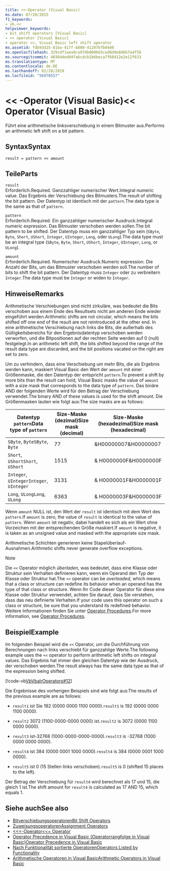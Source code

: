 ```yaml
---
title: <<-Operator (Visual Basic)
ms.date: 07/20/2015
f1_keywords:
- vb.<<
helpviewer_keywords:
- bit shift operators [Visual Basic]
- << operator [Visual Basic]
- operator <<, Visual Basic left shift operator
ms.assetid: fdb93d25-81ba-417f-b808-41207bfb8440
ms.openlocfilehash: 329cdf1aea9ca97db000bb5ced8d9e8d6b7a4f58
ms.sourcegitcommit: 40364ded04fa6cdcb2b6beca7f68412e2e12f633
ms.translationtype: MT
ms.contentlocale: de-DE
ms.lasthandoff: 02/28/2019
ms.locfileid: "56970557"
---
```

# <a name="-operator-visual-basic"></a><span data-ttu-id="11f11-102">\<\< -Operator (Visual Basic)</span><span class="sxs-lookup"><span data-stu-id="11f11-102">\<\< Operator (Visual Basic)</span></span>
<span data-ttu-id="11f11-103">Führt eine arithmetische linksverschiebung in einem Bitmuster aus.</span><span class="sxs-lookup"><span data-stu-id="11f11-103">Performs an arithmetic left shift on a bit pattern.</span></span>  
  
## <a name="syntax"></a><span data-ttu-id="11f11-104">Syntax</span><span class="sxs-lookup"><span data-stu-id="11f11-104">Syntax</span></span>  
  
```  
result = pattern << amount  
```  
  
## <a name="parts"></a><span data-ttu-id="11f11-105">Teile</span><span class="sxs-lookup"><span data-stu-id="11f11-105">Parts</span></span>  
 `result`  
 <span data-ttu-id="11f11-106">Erforderlich.</span><span class="sxs-lookup"><span data-stu-id="11f11-106">Required.</span></span> <span data-ttu-id="11f11-107">Ganzzahliger numerischer Wert.</span><span class="sxs-lookup"><span data-stu-id="11f11-107">Integral numeric value.</span></span> <span data-ttu-id="11f11-108">Das Ergebnis der Verschiebung des Bitmusters.</span><span class="sxs-lookup"><span data-stu-id="11f11-108">The result of shifting the bit pattern.</span></span> <span data-ttu-id="11f11-109">Der Datentyp ist identisch mit der `pattern`.</span><span class="sxs-lookup"><span data-stu-id="11f11-109">The data type is the same as that of `pattern`.</span></span>  
  
 `pattern`  
 <span data-ttu-id="11f11-110">Erforderlich.</span><span class="sxs-lookup"><span data-stu-id="11f11-110">Required.</span></span> <span data-ttu-id="11f11-111">Ein ganzzahliger numerischer Ausdruck.</span><span class="sxs-lookup"><span data-stu-id="11f11-111">Integral numeric expression.</span></span> <span data-ttu-id="11f11-112">Das Bitmuster verschoben werden sollen.</span><span class="sxs-lookup"><span data-stu-id="11f11-112">The bit pattern to be shifted.</span></span> <span data-ttu-id="11f11-113">Der Datentyp muss ein ganzzahliger Typ sein (`SByte`, `Byte`, `Short`, `UShort`, `Integer`, `UInteger`, `Long`, oder `ULong`).</span><span class="sxs-lookup"><span data-stu-id="11f11-113">The data type must be an integral type (`SByte`, `Byte`, `Short`, `UShort`, `Integer`, `UInteger`, `Long`, or `ULong`).</span></span>  
  
 `amount`  
 <span data-ttu-id="11f11-114">Erforderlich.</span><span class="sxs-lookup"><span data-stu-id="11f11-114">Required.</span></span> <span data-ttu-id="11f11-115">Numerischer Ausdruck.</span><span class="sxs-lookup"><span data-stu-id="11f11-115">Numeric expression.</span></span> <span data-ttu-id="11f11-116">Die Anzahl der Bits, um das Bitmuster verschoben werden soll.</span><span class="sxs-lookup"><span data-stu-id="11f11-116">The number of bits to shift the bit pattern.</span></span> <span data-ttu-id="11f11-117">Der Datentyp muss `Integer` oder zu verbreitern `Integer`.</span><span class="sxs-lookup"><span data-stu-id="11f11-117">The data type must be `Integer` or widen to `Integer`.</span></span>  
  
## <a name="remarks"></a><span data-ttu-id="11f11-118">Hinweise</span><span class="sxs-lookup"><span data-stu-id="11f11-118">Remarks</span></span>  
 <span data-ttu-id="11f11-119">Arithmetische Verschiebungen sind nicht zirkuläre, was bedeutet die Bits verschoben aus einem Ende des Resultsets nicht am anderen Ende wieder eingeführt werden.</span><span class="sxs-lookup"><span data-stu-id="11f11-119">Arithmetic shifts are not circular, which means the bits shifted off one end of the result are not reintroduced at the other end.</span></span> <span data-ttu-id="11f11-120">In eine arithmetische Verschiebung nach links die Bits, die außerhalb des Gültigkeitsbereichs für den Ergebnisdatentyp verschoben werden verworfen, und die Bitpositionen auf der rechten Seite werden auf 0 (null) festgelegt.</span><span class="sxs-lookup"><span data-stu-id="11f11-120">In an arithmetic left shift, the bits shifted beyond the range of the result data type are discarded, and the bit positions vacated on the right are set to zero.</span></span>  
  
 <span data-ttu-id="11f11-121">Um zu verhindern, dass eine Verschiebung um mehr Bits, die als Ergebnis werden kann, maskiert Visual Basic den Wert der `amount` mit einer Größenmaske, die den Datentyp der entspricht `pattern`.</span><span class="sxs-lookup"><span data-stu-id="11f11-121">To prevent a shift by more bits than the result can hold, Visual Basic masks the value of `amount` with a size mask that corresponds to the data type of `pattern`.</span></span> <span data-ttu-id="11f11-122">Das binäre AND der folgenden Werte wird für den Betrag der Verschiebung verwendet.</span><span class="sxs-lookup"><span data-stu-id="11f11-122">The binary AND of these values is used for the shift amount.</span></span> <span data-ttu-id="11f11-123">Die Größenmasken lauten wie folgt aus:</span><span class="sxs-lookup"><span data-stu-id="11f11-123">The size masks are as follows:</span></span>  
  
|<span data-ttu-id="11f11-124">Datentyp `pattern`</span><span class="sxs-lookup"><span data-stu-id="11f11-124">Data type of `pattern`</span></span>|<span data-ttu-id="11f11-125">Size-Maske (dezimal)</span><span class="sxs-lookup"><span data-stu-id="11f11-125">Size mask (decimal)</span></span>|<span data-ttu-id="11f11-126">Size-Maske (hexadezimal)</span><span class="sxs-lookup"><span data-stu-id="11f11-126">Size mask (hexadecimal)</span></span>|  
|----------------------------|---------------------------|-------------------------------|  
|<span data-ttu-id="11f11-127">`SByte`, `Byte`</span><span class="sxs-lookup"><span data-stu-id="11f11-127">`SByte`, `Byte`</span></span>|<span data-ttu-id="11f11-128">7</span><span class="sxs-lookup"><span data-stu-id="11f11-128">7</span></span>|<span data-ttu-id="11f11-129">&H00000007</span><span class="sxs-lookup"><span data-stu-id="11f11-129">&H00000007</span></span>|  
|<span data-ttu-id="11f11-130">`Short`, `UShort`</span><span class="sxs-lookup"><span data-stu-id="11f11-130">`Short`, `UShort`</span></span>|<span data-ttu-id="11f11-131">15</span><span class="sxs-lookup"><span data-stu-id="11f11-131">15</span></span>|<span data-ttu-id="11f11-132">&AMP; H0000000F</span><span class="sxs-lookup"><span data-stu-id="11f11-132">&H0000000F</span></span>|  
|<span data-ttu-id="11f11-133">`Integer`, `UInteger`</span><span class="sxs-lookup"><span data-stu-id="11f11-133">`Integer`, `UInteger`</span></span>|<span data-ttu-id="11f11-134">31</span><span class="sxs-lookup"><span data-stu-id="11f11-134">31</span></span>|<span data-ttu-id="11f11-135">&AMP; H0000001F</span><span class="sxs-lookup"><span data-stu-id="11f11-135">&H0000001F</span></span>|  
|<span data-ttu-id="11f11-136">`Long`, `ULong`</span><span class="sxs-lookup"><span data-stu-id="11f11-136">`Long`, `ULong`</span></span>|<span data-ttu-id="11f11-137">63</span><span class="sxs-lookup"><span data-stu-id="11f11-137">63</span></span>|<span data-ttu-id="11f11-138">&AMP; H0000003F</span><span class="sxs-lookup"><span data-stu-id="11f11-138">&H0000003F</span></span>|  
  
 <span data-ttu-id="11f11-139">Wenn `amount` NULL ist, den Wert der `result` ist identisch mit dem Wert des `pattern`.</span><span class="sxs-lookup"><span data-stu-id="11f11-139">If `amount` is zero, the value of `result` is identical to the value of `pattern`.</span></span> <span data-ttu-id="11f11-140">Wenn `amount` ist negativ, dabei handelt es sich als ein Wert ohne Vorzeichen mit der entsprechenden Größe maskiert.</span><span class="sxs-lookup"><span data-stu-id="11f11-140">If `amount` is negative, it is taken as an unsigned value and masked with the appropriate size mask.</span></span>  
  
 <span data-ttu-id="11f11-141">Arithmetische Schichten generieren keine Stapelüberlauf-Ausnahmen.</span><span class="sxs-lookup"><span data-stu-id="11f11-141">Arithmetic shifts never generate overflow exceptions.</span></span>  
  
> [!NOTE]
>  <span data-ttu-id="11f11-142">Die `<<` Operator möglich *überladen*, was bedeutet, dass eine Klasse oder Struktur sein Verhalten definieren kann, wenn ein Operand den Typ der Klasse oder Struktur hat.</span><span class="sxs-lookup"><span data-stu-id="11f11-142">The `<<` operator can be *overloaded*, which means that a class or structure can redefine its behavior when an operand has the type of that class or structure.</span></span> <span data-ttu-id="11f11-143">Wenn Ihr Code dieser Operator für diese eine Klasse oder Struktur verwendet, achten Sie darauf, dass Sie verstehen, dass das neu definierte Verhalten.</span><span class="sxs-lookup"><span data-stu-id="11f11-143">If your code uses this operator on such a class or structure, be sure that you understand its redefined behavior.</span></span> <span data-ttu-id="11f11-144">Weitere Informationen finden Sie unter [Operator Procedures](../../../visual-basic/programming-guide/language-features/procedures/operator-procedures.md).</span><span class="sxs-lookup"><span data-stu-id="11f11-144">For more information, see [Operator Procedures](../../../visual-basic/programming-guide/language-features/procedures/operator-procedures.md).</span></span>  
  
## <a name="example"></a><span data-ttu-id="11f11-145">Beispiel</span><span class="sxs-lookup"><span data-stu-id="11f11-145">Example</span></span>  
 <span data-ttu-id="11f11-146">Im folgenden Beispiel wird die `<<` Operator, um die Durchführung von Berechnungen nach links verschiebt für ganzzahlige Werte.</span><span class="sxs-lookup"><span data-stu-id="11f11-146">The following example uses the `<<` operator to perform arithmetic left shifts on integral values.</span></span> <span data-ttu-id="11f11-147">Das Ergebnis hat immer den gleichen Datentyp wie der Ausdruck, der verschoben werden.</span><span class="sxs-lookup"><span data-stu-id="11f11-147">The result always has the same data type as that of the expression being shifted.</span></span>  
  
 [!code-vb[VbVbalrOperators#12](~/samples/snippets/visualbasic/VS_Snippets_VBCSharp/VbVbalrOperators/VB/Class1.vb#12)]  
  
 <span data-ttu-id="11f11-148">Die Ergebnisse des vorherigen Beispiels sind wie folgt aus:</span><span class="sxs-lookup"><span data-stu-id="11f11-148">The results of the previous example are as follows:</span></span>  
  
-   <span data-ttu-id="11f11-149">`result1` ist Sie 192 (0000 0000 1100 0000).</span><span class="sxs-lookup"><span data-stu-id="11f11-149">`result1` is 192 (0000 0000 1100 0000).</span></span>  
  
-   <span data-ttu-id="11f11-150">`result2` 3072 (1100-0000-0000 0000) ist.</span><span class="sxs-lookup"><span data-stu-id="11f11-150">`result2` is 3072 (0000 1100 0000 0000).</span></span>  
  
-   <span data-ttu-id="11f11-151">`result3` ist-32768 (1000-0000-0000-0000).</span><span class="sxs-lookup"><span data-stu-id="11f11-151">`result3` is -32768 (1000 0000 0000 0000).</span></span>  
  
-   <span data-ttu-id="11f11-152">`result4` ist 384 (0000 0001 1000 0000).</span><span class="sxs-lookup"><span data-stu-id="11f11-152">`result4` is 384 (0000 0001 1000 0000).</span></span>  
  
-   <span data-ttu-id="11f11-153">`result5` ist 0 (15 Stellen links verschoben).</span><span class="sxs-lookup"><span data-stu-id="11f11-153">`result5` is 0 (shifted 15 places to the left).</span></span>  
  
 <span data-ttu-id="11f11-154">Der Betrag der Verschiebung für `result4` wird berechnet als 17 und 15, die gleich 1 ist.</span><span class="sxs-lookup"><span data-stu-id="11f11-154">The shift amount for `result4` is calculated as 17 AND 15, which equals 1.</span></span>  
  
## <a name="see-also"></a><span data-ttu-id="11f11-155">Siehe auch</span><span class="sxs-lookup"><span data-stu-id="11f11-155">See also</span></span>
- [<span data-ttu-id="11f11-156">Bitverschiebungsoperatoren</span><span class="sxs-lookup"><span data-stu-id="11f11-156">Bit Shift Operators</span></span>](../../../visual-basic/language-reference/operators/bit-shift-operators.md)
- [<span data-ttu-id="11f11-157">Zuweisungsoperatoren</span><span class="sxs-lookup"><span data-stu-id="11f11-157">Assignment Operators</span></span>](../../../visual-basic/language-reference/operators/assignment-operators.md)
- [<span data-ttu-id="11f11-158"><<=-Operator</span><span class="sxs-lookup"><span data-stu-id="11f11-158"><<= Operator</span></span>](../../../visual-basic/language-reference/operators/left-shift-assignment-operator.md)
- [<span data-ttu-id="11f11-159">Operator Precedence in Visual Basic (Operatorrangfolge in Visual Basic)</span><span class="sxs-lookup"><span data-stu-id="11f11-159">Operator Precedence in Visual Basic</span></span>](../../../visual-basic/language-reference/operators/operator-precedence.md)
- [<span data-ttu-id="11f11-160">Nach Funktionalität sortierte Operatoren</span><span class="sxs-lookup"><span data-stu-id="11f11-160">Operators Listed by Functionality</span></span>](../../../visual-basic/language-reference/operators/operators-listed-by-functionality.md)
- [<span data-ttu-id="11f11-161">Arithmetische Operatoren in Visual Basic</span><span class="sxs-lookup"><span data-stu-id="11f11-161">Arithmetic Operators in Visual Basic</span></span>](../../../visual-basic/programming-guide/language-features/operators-and-expressions/arithmetic-operators.md)
